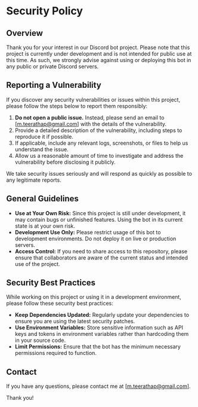 # Security Policy

## Overview

Thank you for your interest in our Discord bot project. Please note that this project is currently under development and is not intended for public use at this time. As such, we strongly advise against using or deploying this bot in any public or private Discord servers.

## Reporting a Vulnerability

If you discover any security vulnerabilities or issues within this project, please follow the steps below to report them responsibly:

1. **Do not open a public issue.** Instead, please send an email to [m.teerathap@gmail.com] with the details of the vulnerability.
2. Provide a detailed description of the vulnerability, including steps to reproduce it if possible.
3. If applicable, include any relevant logs, screenshots, or files to help us understand the issue.
4. Allow us a reasonable amount of time to investigate and address the vulnerability before disclosing it publicly.

We take security issues seriously and will respond as quickly as possible to any legitimate reports.

## General Guidelines

- **Use at Your Own Risk:** Since this project is still under development, it may contain bugs or unfinished features. Using the bot in its current state is at your own risk.
- **Development Use Only:** Please restrict usage of this bot to development environments. Do not deploy it on live or production servers.
- **Access Control:** If you need to share access to this repository, please ensure that collaborators are aware of the current status and intended use of the project.

## Security Best Practices

While working on this project or using it in a development environment, please follow these security best practices:

- **Keep Dependencies Updated:** Regularly update your dependencies to ensure you are using the latest security patches.
- **Use Environment Variables:** Store sensitive information such as API keys and tokens in environment variables rather than hardcoding them in your source code.
- **Limit Permissions:** Ensure that the bot has the minimum necessary permissions required to function.

## Contact

If you have any questions, please contact me at [m.teerathap@gmail.com].

Thank you!


